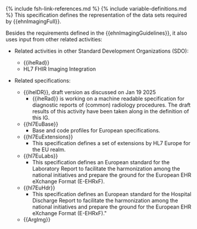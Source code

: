 {% include fsh-link-references.md %}
{% include variable-definitions.md %}
This specification defines the representation of the data sets required by {{ehnImagingFull}}.

Besides the requirements defined in the {{ehnImagingGuidelines}}, it also uses input from other related activities:

* Related activities in other Standard Development Organizations (SDO):

  * {{iheRad}}
  * HL7 FHIR Imaging Integration
* Related specifications:
  * {{iheIDR}}, draft version as discussed on Jan 19 2025
    * {{iheRad}} is working on a machine readable specification for diagnostic reports of (common) radiology procedures. The draft results of this activity have been taken along in the definition of this IG.
  * {{hl7EuBase}}
    * Base and code profiles for European specifications.
  * {{hl7EuExtensions}}  
    * This specification defines a set of extensions by HL7 Europe for the EU realm.
  * {{hl7EuLabs}}
    * This specification defines an European standard for the Laboratory Report to facilitate the harmonization among the national initiatives and prepare the ground for the European EHR eXchange Format (E-EHRxF).
  * {{hl7EuHdr}}
    * This specification defines an European standard for the Hospital Discharge Report to facilitate the harmonization among the national initiatives and prepare the ground for the European EHR eXchange Format (E-EHRxF)."
  * {{ArgImg}}
